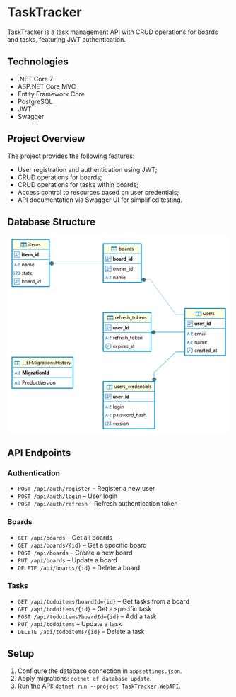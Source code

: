 # TaskTracker

TaskTracker is a task management API with CRUD operations for boards and tasks, featuring JWT authentication. 

## Technologies

- .NET Core 7
- ASP.NET Core MVC
- Entity Framework Core
- PostgreSQL
- JWT
- Swagger

## Project Overview

The project provides the following features:

- User registration and authentication using JWT;
- CRUD operations for boards;
- CRUD operations for tasks within boards;
- Access control to resources based on user credentials;
- API documentation via Swagger UI for simplified testing.

## Database Structure

![App Screenshot](https://raw.githubusercontent.com/mdlka/task-tracker-webapi/refs/heads/main/database_structure.png)

## API Endpoints

### Authentication

- `POST /api/auth/register` – Register a new user
- `POST /api/auth/login` – User login
- `POST /api/auth/refresh` – Refresh authentication token

### Boards

- `GET /api/boards` – Get all boards
- `GET /api/boards/{id}` – Get a specific board
- `POST /api/boards` – Create a new board
- `PUT /api/boards` – Update a board
- `DELETE /api/boards/{id}` – Delete a board

### Tasks

- `GET /api/todoitems?boardId={id}` – Get tasks from a board
- `GET /api/todoitems/{id}` – Get a specific task
- `POST /api/todoitems?boardId={id}` – Add a task
- `PUT /api/todoitems` – Update a task
- `DELETE /api/todoitems/{id}` – Delete a task

## Setup

1. Configure the database connection in `appsettings.json`.
2. Apply migrations: `dotnet ef database update`.
3. Run the API: `dotnet run --project TaskTracker.WebAPI`.
